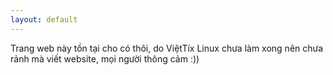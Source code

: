 ```yaml
---
layout: default
---
```


Trang web này tồn tại cho có thôi, do ViệtTíx Linux chưa làm xong nên chưa rảnh mà viết website, mọi người thông cảm :))